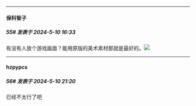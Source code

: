 ﻿
*****

####  保科智子  
##### 55#       发表于 2024-5-10 16:33

有没有人放个游戏画面？能用原版的美术素材那就是最好的。<img src="https://static.saraba1st.com/image/smiley/face2017/067.png" referrerpolicy="no-referrer">


*****

####  hzpypcs  
##### 56#       发表于 2024-5-10 21:20

已经不太行了吧

